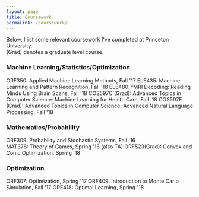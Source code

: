 ```yaml
---
layout: page
title: Coursework
permalink: /coursework/
---
```


Below, I list some relevant coursework I've completed at Princeton University.  
(Grad) denotes a graduate level course.
### Machine Learning/Statistics/Optimization

ORF350: Applied Machine Learning Methods, Fall '17
ELE435: Machine Learning and Pattern Recognition, Fall '18
ELE480: fMRI Decoding: Reading Minds Using Brain Scans, Fall '18
COS597C (Grad): Advanced Topics in Computer Science: Machine Learning for Health Care, Fall '18
COS597E (Grad): Advanced Topics in Computer Science: Advanced Natural Language Processing, Fall '18

### Mathematics/Probability
ORF309: Probability and Stochastic Systems, Fall '16  
MAT378: Theory of Games, Spring '16 (also TA)
ORF523(Grad): Convex and Conic Optimization, Spring '18 

### Optimization
ORF307: Optimization, Spring '17 
ORF409: Introduction to Monte Carlo Simulation, Fall '17 
ORF418: Optimal Learning, Spring '18


[1]: {{site.url}}/pdfs/natasha.pdf
[2]: {{site.url}}/pdfs/Natasha2pres_ch22.pdf
